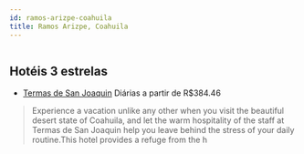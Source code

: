 ```yaml
---
id: ramos-arizpe-coahuila
title: Ramos Arizpe, Coahuila
---
```


<center><img src="https://assets.cosmos-data.com/1/3ef80533ac463a0b441d10280bab32d5-461880.jpg" alt="" /></center>


## Hotéis 3 estrelas

-    [Termas de San Joaquin](https://www.hurb.com/hoteis/ramos-arizpe/termas-de-san-joaquin-JNP-JP690689?cmp=18055) Diárias a partir de R$384.46
   > Experience a vacation unlike any other when you visit the beautiful desert state of Coahuila, and let the warm hospitality of the staff at Termas de San Joaquin help you leave behind the stress of your daily routine.This hotel provides a refuge from the h
